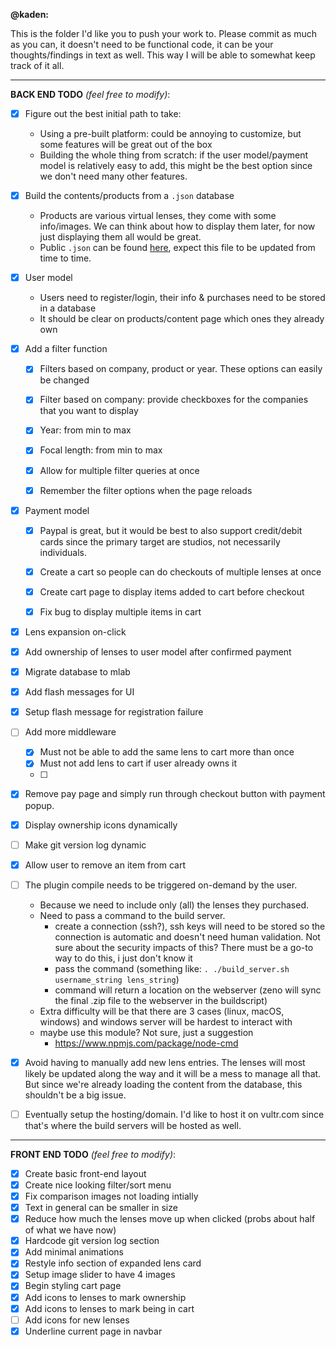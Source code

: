 **@kaden:**

This is the folder I'd like you to push your work to. Please commit as much as you can, it doesn't need to be functional code, it can be your thoughts/findings in text as well. This way I will be able to somewhat keep track of it all.


---



**BACK END TODO** *(feel free to modify)*:

- [x] Figure out the best initial path to take:
	- Using a pre-built platform: could be annoying to customize, but some features will be great out of the box
	- Building the whole thing from scratch: if the user model/payment model is relatively easy to add, this might be the best option since we don't need many other features.
	
	
- [x] Build the contents/products from a `.json` database
	- Products are various virtual lenses, they come with some info/images. We can think about how to display them later, for now just displaying them all would be great.
	- Public `.json` can be found [here](https://github.com/zpelgrims/lentil/blob/master/www/json/lenses_public.json), expect this file to be updated from time to time.
	

- [x] User model
	- Users need to register/login, their info & purchases need to be stored in a database
	- It should be clear on products/content page which ones they already own


- [x] Add a filter function
	- [x] Filters based on company, product or year. These options can easily
	be changed
	- [x] Filter based on company: provide checkboxes for the companies that you want to display
	- [x] Year: from min to max
	- [x] Focal length: from min to max
	- [x] Allow for multiple filter queries at once
	- [x] Remember the filter options when the page reloads

	
- [x] Payment model
	- [x] Paypal is great, but it would be best to also support credit/debit cards since the primary target are studios, not necessarily individuals.
	- [x] Create a cart so people can do checkouts of multiple lenses at once
	- [x] Create cart page to display items added to cart before checkout
	- [x] Fix bug to display multiple items in cart


- [x] Lens expansion on-click


- [x] Add ownership of lenses to user model after confirmed payment


- [x] Migrate database to mlab


- [x] Add flash messages for UI

- [x] Setup flash message for registration failure

- [ ] Add more middleware
	- [x] Must not be able to add the same lens to cart more than once
	- [x] Must not add lens to cart if user already owns it
	- [ ] 

- [x] Remove pay page and simply run through checkout button with 
payment popup.	

- [x] Display ownership icons dynamically

- [ ] Make git version log dynamic

- [x] Allow user to remove an item from cart
	
- [ ] The plugin compile needs to be triggered on-demand by the user.
	- Because we need to include only (all) the lenses they purchased. 
	- Need to pass a command to the build server.
		- create a connection (ssh?), ssh keys will need to be stored so the connection is automatic and doesn't need human validation. Not sure about the security impacts of this? There must be a go-to way to do this, i just don't know it
		- pass the command (something like: `. ./build_server.sh username_string lens_string`)
		- command will return a location on the webserver (zeno will sync the final .zip file to the webserver in the buildscript)
	- Extra difficulty will be that there are 3 cases (linux, macOS, windows) and windows server will be hardest to interact with
	- maybe use this module? Not sure, just a suggestion
		- https://www.npmjs.com/package/node-cmd 
	
	
- [x] Avoid having to manually add new lens entries. The lenses will most likely be updated along the way and it will be a mess to manage all that. But since we're already loading the content from the database, this shouldn't be a big issue.
	
- [ ] Eventually setup the hosting/domain. I'd like to host it on vultr.com since that's where the build servers will be hosted as well.

---

**FRONT END TODO** *(feel free to modify)*:


- [x] Create basic front-end layout
- [x] Create nice looking filter/sort menu
- [x] Fix comparison images not loading intially
- [x] Text in general can be smaller in size
- [x] Reduce how much the lenses move up when clicked (probs about half of what we have now)
- [x] Hardcode git version log section
- [x] Add minimal animations
- [x] Restyle info section of expanded lens card
- [x] Setup image slider to have 4 images
- [x] Begin styling cart page
- [x] Add icons to lenses to mark ownership
- [x] Add icons to lenses to mark being in cart
- [ ] Add icons for new lenses
- [x] Underline current page in navbar